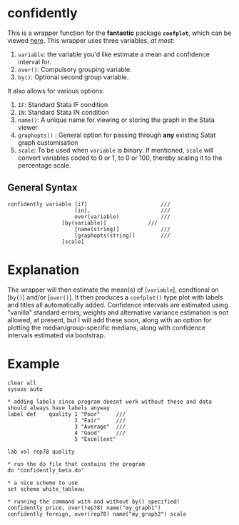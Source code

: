 # confidently

This is a wrapper function for the **fantastic** package **`coefplot`**, which can be viewed [here](http://repec.sowi.unibe.ch/stata/coefplot/getting-started.html). This wrapper uses three variables, *at most*: 

1. `variable`: the variable you'd like estimate a mean and confidence interval for.
2. `over()`: Compulsory grouping variable.
3. `by()`: Optional second group variable.

It also allows for various options:

1. `IF`: Standard Stata IF condition
2. `IN`: Standard Stata IN condition
3. `name()`: A unique name for viewing or storing the graph in the Stata viewer
4. `graphopts()` : General option for passing through **any** existing Satat graph customisation
5. `scale`: To be used when `variable` is binary. If mentioned, `scale` will convert variables coded to 0 or 1, to 0 or 100, thereby scaling it to the percentage scale.

## General Syntax
```
confidently variable [if]                       /// 
                     [in],                      /// 
                     over(variable)             /// 
	             [by(variable)]             ///
                     [name(string)]             ///
                     [graphopts(string)]        ///
	             [scale]
```

# Explanation
The wrapper will then estimate the mean(s) of [`variable`], condtional on [`by()`] and/or [`over()`]. It then produces a `coefplot()` type plot with labels and titles all automatically added. Confidence intervals are estimated using "vanilla" standard errors; weights and alternative variance estimation is not allowed, at present, but I will add these soon, along with an option for plotting the median/group-specific medians, along with confidence intervals estimated via bootstrap.


# Example
```
clear all
sysuse auto

* adding labels since program doesnt work without these and data should always have labels anyway
label def    quality 1 "Poor"     ///
                     2 "Fair"     ///
                     3 "Average"  ///
                     4 "Good"     ///
                     5 "Excellent"
                     
lab val rep78 quality

* run the do file that contains the program
do "confidently_beta.do"

* a nice scheme to use
set scheme white_tableau

* running the command with and without by() specified!
confidently price, over(rep78) name("my_graph1")
confidently foreign, over(rep78) name("my_graph2") scale


```
